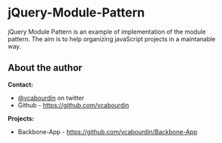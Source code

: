 jQuery-Module-Pattern
=====================

jQuery Module Pattern is an example of implementation of the module pattern.
The aim is to help organizing javaScript projects in a maintanable way.  

## About the author

**Contact:**

*   [@vcabourdin](http://twitter.com/vcabourdin) on twitter
*   Github - https://github.com/vcabourdin

**Projects:**

*   Backbone-App - https://github.com/vcabourdin/Backbone-App